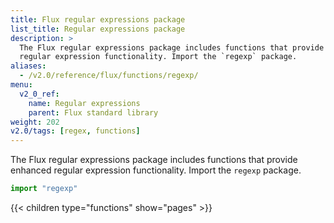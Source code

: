 ```yaml
---
title: Flux regular expressions package
list_title: Regular expressions package
description: >
  The Flux regular expressions package includes functions that provide enhanced
  regular expression functionality. Import the `regexp` package.
aliases:
  - /v2.0/reference/flux/functions/regexp/
menu:
  v2_0_ref:
    name: Regular expressions
    parent: Flux standard library
weight: 202
v2.0/tags: [regex, functions]
---
```


The Flux regular expressions package includes functions that provide enhanced
regular expression functionality. Import the `regexp` package.

```js
import "regexp"
```

{{< children type="functions" show="pages" >}}
